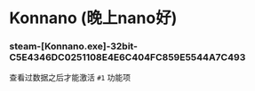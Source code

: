 # Konnano (晚上nano好)

### steam-[Konnano.exe]-32bit-C5E4346DC0251108E4E6C404FC859E5544A7C493
查看过数据之后才能激活 `#1` 功能项